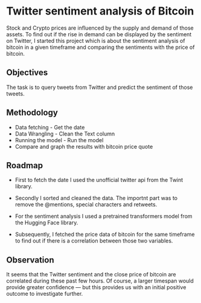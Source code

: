 
# Twitter sentiment analysis of Bitcoin

Stock and Crypto prices are influenced by the supply and demand of those assets. To find out if the rise in demand can be displayed by the sentiment on Twitter, I started this project which is about the sentiment analysis of bitcoin in a given timeframe and comparing the sentiments with the price of bitcoin.
## Objectives

The task is to query tweets from Twitter and predict the sentiment of those tweets.


## Methodology

- Data fetching - Get the date
- Data Wrangling - Clean the Text column 
- Running the model - Run the model
- Compare and graph the results with bitcoin price quote


## Roadmap

- First to fetch the date I used the unofficial twitter api from the Twint library.

- Secondly I sorted and cleaned the data. The importnt part was to remove the @mentions, special characters and retweets.

- For the sentiment analysis I used a pretrained transformers model from the Hugging Face library.

- Subsequently, I fetched the price data of bitcoin for the same timeframe to find out if there is a correlation between those two variables.

## Observation

It seems that the Twitter sentiment and the close price of bitcoin are correlated during these past few hours. Of course, a larger timespan would provide greater confidence — but this provides us with an initial positive outcome to investigate further.
